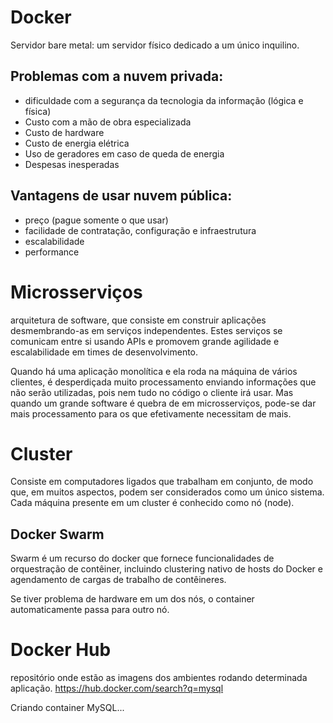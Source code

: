 # Docker

Servidor bare metal: um servidor físico dedicado a um único inquilino.

## Problemas com a nuvem privada:

- dificuldade com a segurança da tecnologia da informação (lógica e física)
- Custo com a mão de obra especializada
- Custo de hardware
- Custo de energia elétrica
- Uso de geradores em caso de queda de energia
- Despesas inesperadas

## Vantagens de usar nuvem pública:

- preço (pague somente o que usar)
- facilidade de contratação, configuração e infraestrutura
- escalabilidade
- performance

# Microsserviços

arquitetura de software, que consiste em construir aplicações desmembrando-as em serviços independentes. Estes serviços se comunicam entre si usando APIs e promovem grande agilidade e escalabilidade em times de desenvolvimento.

Quando há uma aplicação monolítica e ela roda na máquina de vários clientes, é desperdiçada muito processamento enviando informações que não serão utilizadas, pois nem tudo no código o cliente irá usar. Mas quando um grande software é quebra de em microsserviços, pode-se dar mais processamento para os que efetivamente necessitam de mais.

# Cluster

Consiste em computadores ligados que trabalham em conjunto, de modo que, em muitos aspectos, podem ser considerados como um único sistema. Cada máquina presente em um cluster é conhecido como nó (node).


## Docker Swarm

Swarm é um recurso do docker que fornece funcionalidades de orquestração de contêiner, incluindo clustering nativo de hosts do Docker e agendamento de cargas de trabalho de contêineres.

Se tiver problema de hardware em um dos nós, o container automaticamente passa para outro nó.

# Docker Hub

repositório onde estão as imagens dos ambientes rodando determinada aplicação. <https://hub.docker.com/search?q=mysql>

Criando container MySQL...